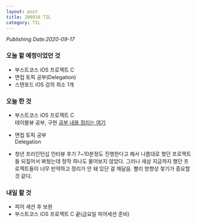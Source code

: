 ```yaml
---
layout: post
title: 200916 TIL
category: TIL
---
```

*Publishing Date:2020-09-17*

### 오늘 할 예정이었던 것
* 부스트코스 iOS 프로젝트 C
* 면접 토픽 공부(Delegation)
* 스탠포드 iOS 강의 최소 1개

### 오늘 한 것
* 부스트코스 iOS 프로젝트 C  
테이블뷰 공부, 구현
[공부 내용 정리는 여기](https://github.com/devejs/boostcourse-ios/blob/master/신은지/200916.md)
* 면접 토픽 공부  
Delegation

* 청년 프리인턴십 인터뷰 후기
7~10분정도 진행한다고 해서 나름대로 했던 프로젝트들 되짚어서 봐뒀는데 정작 하나도 물어보지 않았다. 그러나 새삼 지금까지 했던 프로젝트들이 너무 빈약하고 정리가 안 돼 있단 걸 깨달음. 빨리 방향성 찾기가 중요할 것 같다.

### 내일 할 것
* 피어 세션 후 보완
* 부스트코스 iOS 프로젝트 C 끝(금요일 피어세션 준비)

